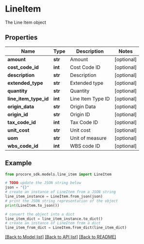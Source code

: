 # LineItem

The Line Item object

## Properties

Name | Type | Description | Notes
------------ | ------------- | ------------- | -------------
**amount** | **str** | Amount | [optional] 
**cost_code_id** | **int** | Cost Code ID | [optional] 
**description** | **str** | Description | [optional] 
**extended_type** | **str** | Extended type | [optional] 
**quantity** | **str** | Quantity | [optional] 
**line_item_type_id** | **int** | Line Item Type ID | [optional] 
**origin_data** | **str** | Origin Data | [optional] 
**origin_id** | **str** | Origin ID | [optional] 
**tax_code_id** | **int** | Tax Code ID | [optional] 
**unit_cost** | **str** | Unit cost | [optional] 
**uom** | **str** | Unit of measure | [optional] 
**wbs_code_id** | **int** | WBS code ID | [optional] 

## Example

```python
from procore_sdk.models.line_item import LineItem

# TODO update the JSON string below
json = "{}"
# create an instance of LineItem from a JSON string
line_item_instance = LineItem.from_json(json)
# print the JSON string representation of the object
print(LineItem.to_json())

# convert the object into a dict
line_item_dict = line_item_instance.to_dict()
# create an instance of LineItem from a dict
line_item_from_dict = LineItem.from_dict(line_item_dict)
```
[[Back to Model list]](../README.md#documentation-for-models) [[Back to API list]](../README.md#documentation-for-api-endpoints) [[Back to README]](../README.md)


